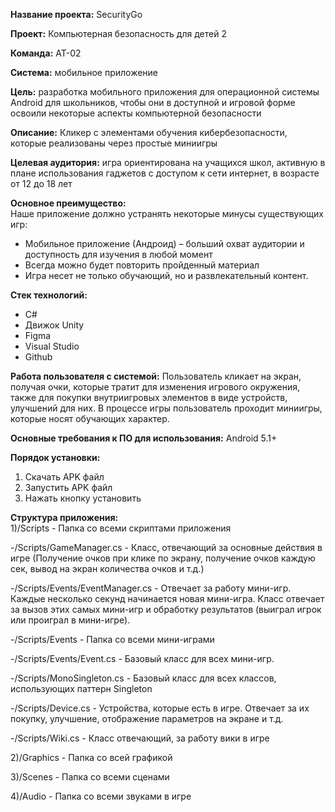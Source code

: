 <b>Название проекта:</b>   SecurityGo

<b>Проект:</b>   Компьютерная безопасность для детей 2

<b>Команда:</b>   АТ-02

<b>Система:</b>   мобильное приложение

<b>Цель:</b>   разработка мобильного приложения для операционной системы Android для школьников, чтобы они в доступной и игровой форме освоили некоторые аспекты компьютерной безопасности

<b>Описание:</b>   Кликер с элементами обучения кибербезопасности, которые реализованы через простые миниигры

<b>Целевая аудитория:</b>   игра ориентирована на учащихся школ, активную в плане использования гаджетов с доступом к сети интернет, в возрасте от 12 до 18 лет

<b>Основное преимущество:</b>   
Наше приложение должно устранять некоторые минусы существующих игр:
- Мобильное приложение (Андроид) – больший охват аудитории и доступность для изучения в любой момент 
- Всегда можно будет повторить пройденный материал 
- Игра несет не только обучающий, но и развлекательный контент.

<b>Стек технологий:</b>  
- C#
- Движок Unity
- Figma
- Visual Studio
- Github

<b>Работа пользователя с системой:</b>   Пользователь кликает на экран, получая очки, которые тратит для изменения игрового окружения, также для покупки внутриигровых элементов в виде устройств, улучшений для них. В процессе игры пользователь проходит миниигры, которые носят обучающих характер.

<b>Основные требования к ПО для использования:</b>   Android 5.1+

<b>Порядок установки:</b>  
1) Скачать APK файл
2) Запустить APK файл
3) Нажать кнопку установить

<b>Структура приложения:</b>  
1)/Scripts - Папка со всеми скриптами приложения

-/Scripts/GameManager.cs - Класс, отвечающий за основные действия в игре (Получение очков при клике по экрану, получение очков каждую сек, вывод на экран количества    очков и т.д.)

-/Scripts/Events/EventManager.cs - Отвечает за работу мини-игр. Каждые несколько секунд начинается новая мини-игра. Класс отвечает за вызов этих самых мини-игр и обработку результатов (выиграл игрок или проиграл в мини-игре). 

-/Scripts/Events - Папка со всеми мини-играми

-/Scripts/Events/Event.cs - Базовый класс для всех мини-игр.

-/Scripts/MonoSingleton.cs - Базовый класс для всех классов, использующих паттерн Singleton

-/Scripts/Device.cs - Устройства, которые есть в игре. Отвечает за их покупку, улучшение, отображение параметров на экране и т.д.
  
-/Scripts/Wiki.cs - Класс отвечающий, за работу вики в игре
  
2)/Graphics - Папка со всей графикой

3)/Scenes - Папка со всеми сценами

4)/Audio - Папка со всеми звуками в игре
